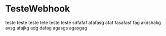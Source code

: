 # TesteWebhook

teste
teste
teste
tete
teste
teste
sdfafaf
afafasg
afaf
fasafasf
fag akdshakg
avsg
afajkg
adg
dafag
agasgs
agasgag
